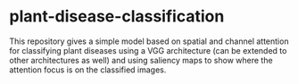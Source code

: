 # plant-disease-classification
This repository gives a simple model based on spatial and channel attention for classifying plant diseases using a VGG architecture (can be extended to other architectures as well) and using saliency maps to show where the attention focus is on the classified images. 
